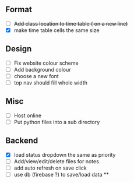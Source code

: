## Format
- [ ] ~~Add class location to time table ( on a new line)~~
- [X] make time table cells the same size

## Design
- [ ] Fix website colour scheme
- [ ] Add background colour 
- [ ] choose a new font
- [ ] top nav should fill whole width

## Misc
- [ ] Host online
- [ ] Put python files into a sub directory

## Backend
- [x] load status dropdown the same as priority
- [ ] Add/view/edit/delete files for notes
- [ ] add auto refresh on save click
- [ ] use db (firebase ?) to save/load data **